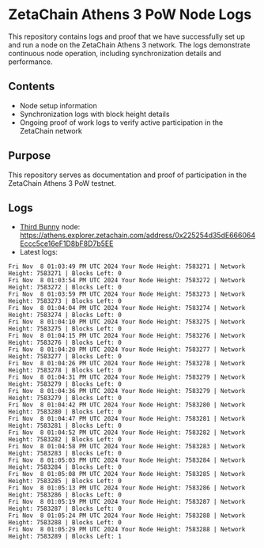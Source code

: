 # ZetaChain Athens 3 PoW Node Logs
This repository contains logs and proof that we have successfully set up and run a node on the ZetaChain Athens 3 network. The logs demonstrate continuous node operation, including synchronization details and performance.

## Contents
- Node setup information
- Synchronization logs with block height details
- Ongoing proof of work logs to verify active participation in the ZetaChain network

## Purpose
This repository serves as documentation and proof of participation in the ZetaChain Athens 3 PoW testnet.

## Logs

- [Third Bunny](https://thirdbunny.xyz/) node: https://athens.explorer.zetachain.com/address/0x225254d35dE666064Eccc5ce16eF1D8bF8D7b5EE
- Latest logs:
```
Fri Nov  8 01:03:49 PM UTC 2024 Your Node Height: 7583271 | Network Height: 7583271 | Blocks Left: 0
Fri Nov  8 01:03:54 PM UTC 2024 Your Node Height: 7583272 | Network Height: 7583272 | Blocks Left: 0
Fri Nov  8 01:03:59 PM UTC 2024 Your Node Height: 7583273 | Network Height: 7583273 | Blocks Left: 0
Fri Nov  8 01:04:04 PM UTC 2024 Your Node Height: 7583274 | Network Height: 7583274 | Blocks Left: 0
Fri Nov  8 01:04:10 PM UTC 2024 Your Node Height: 7583275 | Network Height: 7583275 | Blocks Left: 0
Fri Nov  8 01:04:15 PM UTC 2024 Your Node Height: 7583276 | Network Height: 7583276 | Blocks Left: 0
Fri Nov  8 01:04:20 PM UTC 2024 Your Node Height: 7583277 | Network Height: 7583277 | Blocks Left: 0
Fri Nov  8 01:04:26 PM UTC 2024 Your Node Height: 7583278 | Network Height: 7583278 | Blocks Left: 0
Fri Nov  8 01:04:31 PM UTC 2024 Your Node Height: 7583279 | Network Height: 7583279 | Blocks Left: 0
Fri Nov  8 01:04:36 PM UTC 2024 Your Node Height: 7583279 | Network Height: 7583279 | Blocks Left: 0
Fri Nov  8 01:04:42 PM UTC 2024 Your Node Height: 7583280 | Network Height: 7583280 | Blocks Left: 0
Fri Nov  8 01:04:47 PM UTC 2024 Your Node Height: 7583281 | Network Height: 7583281 | Blocks Left: 0
Fri Nov  8 01:04:52 PM UTC 2024 Your Node Height: 7583282 | Network Height: 7583282 | Blocks Left: 0
Fri Nov  8 01:04:58 PM UTC 2024 Your Node Height: 7583283 | Network Height: 7583283 | Blocks Left: 0
Fri Nov  8 01:05:03 PM UTC 2024 Your Node Height: 7583284 | Network Height: 7583284 | Blocks Left: 0
Fri Nov  8 01:05:08 PM UTC 2024 Your Node Height: 7583285 | Network Height: 7583285 | Blocks Left: 0
Fri Nov  8 01:05:13 PM UTC 2024 Your Node Height: 7583286 | Network Height: 7583286 | Blocks Left: 0
Fri Nov  8 01:05:19 PM UTC 2024 Your Node Height: 7583287 | Network Height: 7583287 | Blocks Left: 0
Fri Nov  8 01:05:24 PM UTC 2024 Your Node Height: 7583288 | Network Height: 7583288 | Blocks Left: 0
Fri Nov  8 01:05:29 PM UTC 2024 Your Node Height: 7583288 | Network Height: 7583289 | Blocks Left: 1
```
